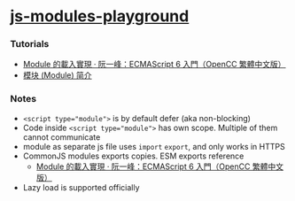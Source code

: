 [js-modules-playground](https://dirkarnez.github.io/js-modules-playground)
==========================================================================

### Tutorials
- [Module 的載入實現 · 阮一峰：ECMAScript 6 入門（OpenCC 繁體中文版）](https://yucj.gitbooks.io/ecmascript-6/content/docs/module-loader.html)
- [模块 (Module) 简介](https://zh.javascript.info/modules-intro)

### Notes
- `<script type="module">` is by default defer (aka non-blocking)
- Code inside `<script type="module">` has own scope. Multiple of them cannot communicate
- module as separate js file uses `import` `export`, and only works in HTTPS
- CommonJS modules exports copies. ESM exports reference
    - [Module 的載入實現 · 阮一峰：ECMAScript 6 入門（OpenCC 繁體中文版）](https://yucj.gitbooks.io/ecmascript-6/content/docs/module-loader.html)
- Lazy load is supported officially
